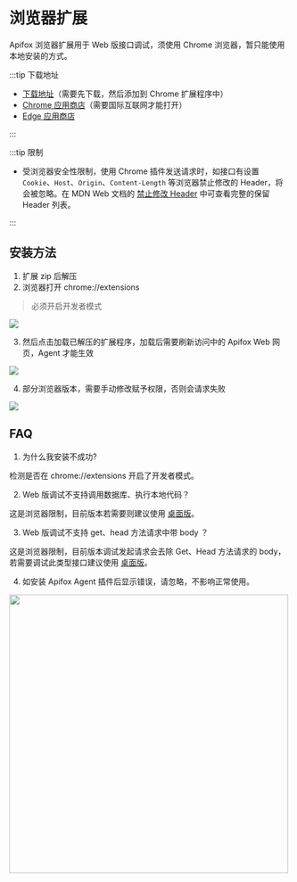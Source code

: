 # 浏览器扩展

Apifox 浏览器扩展用于 Web 版接口调试，须使用 Chrome 浏览器，暂只能使用本地安装的方式。

:::tip 下载地址
- [下载地址](https://apifox-generic.pkg.coding.net/apifox/apifox-desktop/Apifox-browser-extension.zip)（需要先下载，然后添加到 Chrome 扩展程序中）
- [Chrome 应用商店](https://chrome.google.com/webstore/detail/apifox-agent/eggdlmopfankeonchoflhfoglaakobma?hl=zh-CN)（需要国际互联网才能打开）
- [Edge 应用商店](https://microsoftedge.microsoft.com/addons/detail/apifox-browser-extension/haklpcemfcccpoeaibpbgacinnbfafbl)

:::

:::tip 限制

- 受浏览器安全性限制，使用 Chrome 插件发送请求时，如接口有设置 `Cookie`、`Host`、`Origin`、`Content-Length` 等浏览器禁止修改的 Header，将会被忽略。在 MDN Web 文档的 [禁止修改 Header](https://developer.mozilla.org/zh-CN/docs/Glossary/Forbidden_header_name) 中可查看完整的保留 Header 列表。

:::

## 安装方法

1. 扩展 zip 后解压
2. 浏览器打开 chrome://extensions

> 必须开启开发者模式

![](../../../assets/img/web/apifox-chrome-extension-1.png)

3. 然后点击加载已解压的扩展程序，加载后需要刷新访问中的 Apifox Web 网页，Agent 才能生效

![](../../../assets/img/web/apifox-chrome-extension-2.png)

4. 部分浏览器版本，需要手动修改赋予权限，否则会请求失败

![](../../../assets/img/web/apifox-chrome-extension-3.png)

## FAQ

1. 为什么我安装不成功?

检测是否在 chrome://extensions 开启了开发者模式。

2. Web 版调试不支持调用数据库、执行本地代码？

这是浏览器限制，目前版本若需要则建议使用 [桌面版](https://apifox.cn)。

3. Web 版调试不支持 get、head 方法请求中带 body ？

这是浏览器限制，目前版本调试发起请求会去除 Get、Head 方法请求的 body，若需要调试此类型接口建议使用 [桌面版](https://apifox.cn)。

4. 如安装 Apifox Agent 插件后显示错误，请忽略，不影响正常使用。

<img src="../../../assets/img/web/apifox-chrome-extension-4.png" width="500px" />
